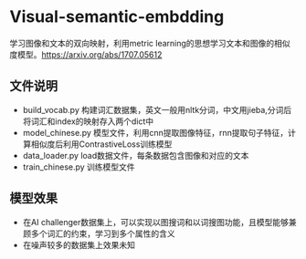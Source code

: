 # Visual-semantic-embdding
学习图像和文本的双向映射，利用metric learning的思想学习文本和图像的相似度模型。https://arxiv.org/abs/1707.05612


## 文件说明
* build_vocab.py 构建词汇数据集，英文一般用nltk分词，中文用jieba,分词后将词汇和index的映射存入两个dict中
* model_chinese.py 模型文件，利用cnn提取图像特征，rnn提取句子特征，计算相似度后利用ContrastiveLoss训练模型
* data_loader.py load数据文件，每条数据包含图像和对应的文本
* train_chinese.py 训练模型文件
## 模型效果
* 在AI challenger数据集上，可以实现以图搜词和以词搜图功能，且模型能够兼顾多个词汇的约束，学习到多个属性的含义
* 在噪声较多的数据集上效果未知
